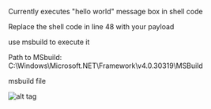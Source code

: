 Currently executes "hello world" message box in shell code

Replace the shell code in line 48 with your payload

use msbuild to execute it

Path to MSbuild: C:\Windows\Microsoft.NET\Framework\v4.0.30319\MSBuild

msbuild <path to csproj> file


![alt tag](http://i.imgur.com/T1GIvyn.png)